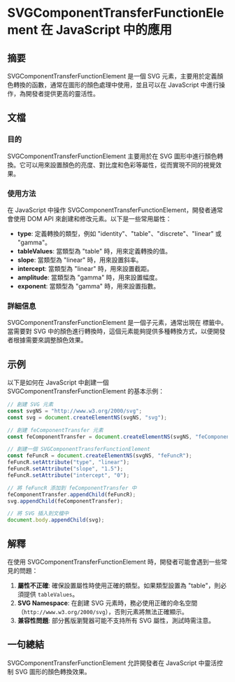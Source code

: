 <!--
Meta Description: # SVGComponentTransferFunctionElement 在 JavaScript 中的應用 ## 摘要 SVGComponentTransferFunctionElement 是一個 SVG 元素，主要用於定義顏色轉換的函數，通常在圖形的顏色處理中使用，並且可以在 JavaScr...
Meta Keywords: svg, svgcomponenttransferfunctionelement, fecomponenttransfer, fefuncr, javascript
-->

# SVGComponentTransferFunctionElement 在 JavaScript 中的應用

## 摘要
SVGComponentTransferFunctionElement 是一個 SVG 元素，主要用於定義顏色轉換的函數，通常在圖形的顏色處理中使用，並且可以在 JavaScript 中進行操作，為開發者提供更高的靈活性。

## 文檔
### 目的
SVGComponentTransferFunctionElement 主要用於在 SVG 圖形中進行顏色轉換。它可以用來設置顏色的亮度、對比度和色彩等屬性，從而實現不同的視覺效果。

### 使用方法
在 JavaScript 中操作 SVGComponentTransferFunctionElement，開發者通常會使用 DOM API 來創建和修改元素。以下是一些常用屬性：

- **type**: 定義轉換的類型，例如 "identity"、"table"、"discrete"、"linear" 或 "gamma"。
- **tableValues**: 當類型為 "table" 時，用來定義轉換的值。
- **slope**: 當類型為 "linear" 時，用來設置斜率。
- **intercept**: 當類型為 "linear" 時，用來設置截距。
- **amplitude**: 當類型為 "gamma" 時，用來設置幅度。
- **exponent**: 當類型為 "gamma" 時，用來設置指數。

### 詳細信息
SVGComponentTransferFunctionElement 是一個子元素，通常出現在 <feComponentTransfer> 標籤中。當需要對 SVG 中的顏色進行轉換時，這個元素能夠提供多種轉換方式，以便開發者根據需要來調整顏色效果。

## 示例
以下是如何在 JavaScript 中創建一個 SVGComponentTransferFunctionElement 的基本示例：

```javascript
// 創建 SVG 元素
const svgNS = "http://www.w3.org/2000/svg";
const svg = document.createElementNS(svgNS, "svg");

// 創建 feComponentTransfer 元素
const feComponentTransfer = document.createElementNS(svgNS, "feComponentTransfer");

// 創建一個 SVGComponentTransferFunctionElement
const feFuncR = document.createElementNS(svgNS, "feFuncR");
feFuncR.setAttribute("type", "linear");
feFuncR.setAttribute("slope", "1.5");
feFuncR.setAttribute("intercept", "0");

// 將 feFuncR 添加到 feComponentTransfer 中
feComponentTransfer.appendChild(feFuncR);
svg.appendChild(feComponentTransfer);

// 將 SVG 插入到文檔中
document.body.appendChild(svg);
```

## 解釋
在使用 SVGComponentTransferFunctionElement 時，開發者可能會遇到一些常見的問題：

1. **屬性不正確**: 確保設置屬性時使用正確的類型。如果類型設置為 "table"，則必須提供 `tableValues`。
2. **SVG Namespace**: 在創建 SVG 元素時，務必使用正確的命名空間（`http://www.w3.org/2000/svg`），否則元素將無法正確顯示。
3. **兼容性問題**: 部分舊版瀏覽器可能不支持所有 SVG 屬性，測試時需注意。

## 一句總結
SVGComponentTransferFunctionElement 允許開發者在 JavaScript 中靈活控制 SVG 圖形的顏色轉換效果。